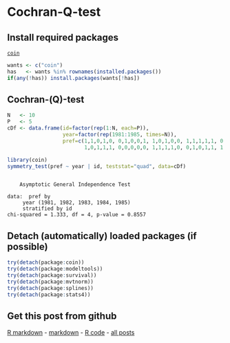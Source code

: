 Cochran-Q-test
=========================

Install required packages
-------------------------

[`coin`](http://cran.r-project.org/package=coin)


```r
wants <- c("coin")
has   <- wants %in% rownames(installed.packages())
if(any(!has)) install.packages(wants[!has])
```


Cochran-\(Q\)-test
-------------------------


```r
N   <- 10
P   <- 5
cDf <- data.frame(id=factor(rep(1:N, each=P)),
                  year=factor(rep(1981:1985, times=N)),
                  pref=c(1,1,0,1,0, 0,1,0,0,1, 1,0,1,0,0, 1,1,1,1,1, 0,1,0,0,0,
                         1,0,1,1,1, 0,0,0,0,0, 1,1,1,1,0, 0,1,0,1,1, 1,0,1,0,0))
```



```r
library(coin)
symmetry_test(pref ~ year | id, teststat="quad", data=cDf)
```

```

	Asymptotic General Independence Test

data:  pref by
	 year (1981, 1982, 1983, 1984, 1985) 
	 stratified by id 
chi-squared = 1.333, df = 4, p-value = 0.8557

```


Detach (automatically) loaded packages (if possible)
-------------------------


```r
try(detach(package:coin))
try(detach(package:modeltools))
try(detach(package:survival))
try(detach(package:mvtnorm))
try(detach(package:splines))
try(detach(package:stats4))
```


Get this post from github
----------------------------------------------

[R markdown](https://github.com/dwoll/RExRepos/raw/master/Rmd/npCochran.Rmd) - [markdown](https://github.com/dwoll/RExRepos/raw/master/md/npCochran.md) - [R code](https://github.com/dwoll/RExRepos/raw/master/R/npCochran.R) - [all posts](https://github.com/dwoll/RExRepos)
